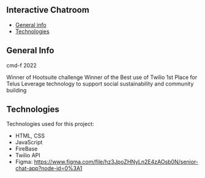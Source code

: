## Interactive Chatroom

-   [General info](#general-info)
-   [Technologies](#technologies)

## General Info

cmd-f 2022

Winner of Hootsuite challenge
Winner of the Best use of Twilio
1st Place for Telus Leverage technology to support social sustainability and community building

## Technologies

Technologies used for this project:

-   HTML, CSS
-   JavaScript
-   FireBase
-   Twilio API
-   Figma: https://www.figma.com/file/hz3JpoZHNyLn2E4zAOsb0N/senior-chat-app?node-id=0%3A1
